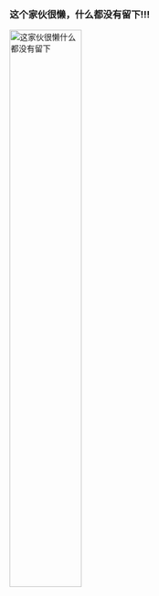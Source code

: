 ### 这个家伙很懒，什么都没有留下!!!

<img alt="这家伙很懒什么都没有留下" src="https://github.com/alias38/alias38/blob/master/nice.gif?raw=true" width="50%">
